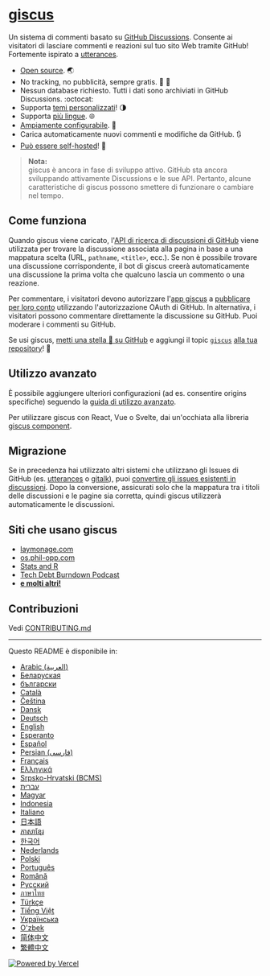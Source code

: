 # [giscus][giscus]

Un sistema di commenti basato su [GitHub Discussions][discussions]. Consente ai visitatori di lasciare commenti e reazioni sul tuo sito Web tramite GitHub! Fortemente ispirato a [utterances][utterances].

- [Open source][repo]. 🌏
- No tracking, no pubblicità, sempre gratis. 📡 🚫
- Nessun database richiesto. Tutti i dati sono archiviati in GitHub Discussions. :octocat:
- Supporta [temi personalizzati][creating-custom-themes]! 🌗
- Supporta [più lingue][multiple-languages]. 🌐
- [Ampiamente configurabile][advanced-usage]. 🔧
- Carica automaticamente nuovi commenti e modifiche da GitHub. 🔃
- [Può essere self-hosted][self-hosting]! 🤳

> **Nota:**\
> giscus è ancora in fase di sviluppo attivo. GitHub sta ancora sviluppando attivamente Discussions e le sue API. Pertanto, alcune caratteristiche di giscus possono smettere di funzionare o cambiare nel tempo.

## Come funziona

Quando giscus viene caricato, l'[API di ricerca di discussioni di GitHub][search-api] viene utilizzata per trovare la discussione associata alla pagina in base a una mappatura scelta (URL, `pathname`, `<title>`, ecc.). Se non è possibile trovare una discussione corrispondente, il bot di giscus creerà automaticamente una discussione la prima volta che qualcuno lascia un commento o una reazione.

Per commentare, i visitatori devono autorizzare l'[app giscus][giscus-app] a [pubblicare per loro conto][authorization] utilizzando l'autorizzazione OAuth di GitHub. In alternativa, i visitatori possono commentare direttamente la discussione su GitHub. Puoi moderare i commenti su GitHub.

[giscus]: https://giscus.app/it
[discussions]: https://docs.github.com/en/discussions
[utterances]: https://github.com/utterance/utterances
[repo]: https://github.com/giscus/giscus
[advanced-usage]: https://github.com/giscus/giscus/blob/main/ADVANCED-USAGE.md
[creating-custom-themes]: https://github.com/giscus/giscus/blob/main/ADVANCED-USAGE.md#data-theme
[multiple-languages]: https://github.com/giscus/giscus/blob/main/CONTRIBUTING.md#adding-localizations
[self-hosting]: https://github.com/giscus/giscus/blob/main/SELF-HOSTING.md
[search-api]: https://docs.github.com/en/graphql/guides/using-the-graphql-api-for-discussions#search
[giscus-app]: https://github.com/apps/giscus
[authorization]: https://docs.github.com/en/developers/apps/identifying-and-authorizing-users-for-github-apps

<!-- configuration -->

Se usi giscus, [metti una stella 🌟 su GitHub][repo] e aggiungi il topic [`giscus`][giscus-topic] [alla tua repository][topic-howto]! 🎉

## Utilizzo avanzato

È possibile aggiungere ulteriori configurazioni (ad es. consentire origins specifiche) seguendo la [guida di utilizzo avanzato][advanced-usage].

Per utilizzare giscus con React, Vue o Svelte, dai un'occhiata alla libreria [giscus component][giscus-component].

## Migrazione

Se in precedenza hai utilizzato altri sistemi che utilizzano gli Issues di GitHub (es. [utterances][utterances] o [gitalk][gitalk]), puoi [convertire gli issues esistenti in discussioni][convert]. Dopo la conversione, assicurati solo che la mappatura tra i titoli delle discussioni e le pagine sia corretta, quindi giscus utilizzerà automaticamente le discussioni.

## Siti che usano giscus

- [laymonage.com][laymonage-website]
- [os.phil-opp.com][os-phil-opp]
- [Stats and R][statsandr]
- [Tech Debt Burndown Podcast][techdebtburndown]
- [**e molti altri!**][giscus-topic]

## Contribuzioni

Vedi [CONTRIBUTING.md][contributing]

[giscus-component]: https://github.com/giscus/giscus-component
[repo]: https://github.com/giscus/giscus
[giscus-topic]: https://github.com/topics/giscus
[topic-howto]: https://docs.github.com/en/github/administering-a-repository/classifying-your-repository-with-topics
[advanced-usage]: https://github.com/giscus/giscus/blob/main/ADVANCED-USAGE.md
[utterances]: https://github.com/utterance/utterances
[gitalk]: https://github.com/gitalk/gitalk
[convert]: https://docs.github.com/en/discussions/managing-discussions-for-your-community/moderating-discussions#converting-an-issue-to-a-discussion
[laymonage-website]: https://laymonage.com/posts/giscus
[os-phil-opp]: https://os.phil-opp.com
[statsandr]: https://statsandr.com
[techdebtburndown]: https://techdebtburndown.com
[contributing]: https://github.com/giscus/giscus/blob/main/CONTRIBUTING.md

<!-- end -->

---

Questo README è disponibile in:

- [Arabic (العربية)](README.ar.md)
- [Беларуская](README.be.md)
- [български](README.bg.md)
- [Català](README.ca.md)
- [Čeština](README.cs.md)
- [Dansk](README.da.md)
- [Deutsch](README.de.md)
- [English](README.md)
- [Esperanto](README.eo.md)
- [Español](README.es.md)
- [Persian (فارسی)](README.fa.md)
- [Français](README.fr.md)
- [Ελληνικά](README.gr.md)
- [Srpsko-Hrvatski (BCMS)](README.hbs.md)
- [עברית](README.he.md)
- [Magyar](README.hu.md)
- [Indonesia](README.id.md)
- [Italiano](README.it.md)
- [日本語](README.ja.md)
- [ភាសាខ្មែរ](README.kh.md)
- [한국어](README.ko.md)
- [Nederlands](README.nl.md)
- [Polski](README.pl.md)
- [Português](README.pt.md)
- [Română](README.ro.md)
- [Русский](README.ru.md)
- [ภาษาไทย](README.th.md)
- [Türkçe](README.tr.md)
- [Tiếng Việt](README.vi.md)
- [Українська](README.uk.md)
- [O'zbek](README.uz.md)
- [简体中文](README.zh-CN.md)
- [繁體中文](README.zh-TW.md)

[![Powered by Vercel](public/powered-by-vercel.svg)][vercel]

[vercel]: https://vercel.com/?utm_source=giscus&utm_campaign=oss
